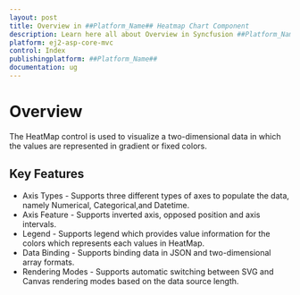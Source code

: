 ```yaml
---
layout: post
title: Overview in ##Platform_Name## Heatmap Chart Component
description: Learn here all about Overview in Syncfusion ##Platform_Name## Heatmap Chart component and more.
platform: ej2-asp-core-mvc
control: Index
publishingplatform: ##Platform_Name##
documentation: ug
---
```



# Overview

The HeatMap control is used to visualize a two-dimensional data in which the values are represented in gradient or fixed colors.

## Key Features

* Axis Types  - Supports three different types of axes to populate the data, namely Numerical, Categorical,and Datetime.
* Axis Feature  - Supports inverted axis, opposed position and axis intervals.
* Legend - Supports legend which provides value information for the colors which represents each values in HeatMap.
* Data Binding - Supports binding data in JSON and two-dimensional array formats.
* Rendering Modes - Supports automatic switching between SVG and Canvas rendering modes based on the data source length.